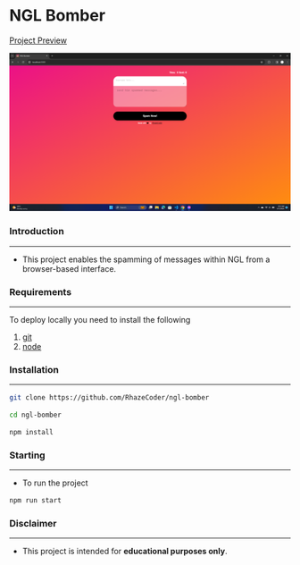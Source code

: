 <h1>NGL Bomber</h1>

[Project Preview](https://ngl-bomber.justineagcanas.live/ "Project Preview")

![Preview](./images/preview.png)

### Introduction
------------
 - This project enables the spamming of messages within NGL from a browser-based interface.

### Requirements
------------
To deploy locally you need to install the following
1. [git](https://git-scm.com/book/en/v2/Getting-Started-Installing-Git "git")
2. [node](https://nodejs.org/en "node")

### Installation
------------
```bash
git clone https://github.com/RhazeCoder/ngl-bomber
```
```bash
cd ngl-bomber
```
```bash
npm install
```

### Starting
------------
- To run the project
```bash
npm run start
```

### Disclaimer
------------
- This project is intended for **educational purposes only**.
